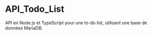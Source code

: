 # API_Todo_List
API en Node.js et TypeScript pour une to-do list, utilisant une base de données MariaDB.
